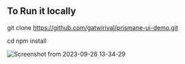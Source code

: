 ## To Run it locally
git clone https://github.com/gatwirival/prismane-ui-demo.git

cd <project>
npm install

![Screenshot from 2023-09-26 13-34-29](https://github.com/gatwirival/prismane-ui-demo/assets/61587290/78dcffb4-a752-46e5-bcc0-989b6bcafc50)
